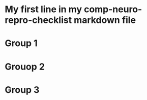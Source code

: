# My first line in my comp-neuro-repro-checklist markdown file


# Group 1


# Grouop 2


# Group 3
